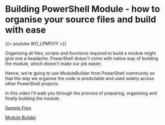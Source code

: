 # Building PowerShell Module - how to organise your source files and build with ease


{{< youtube lKO_LPMfV1Y >}}

Organising all files, scripts and functions required to build a module might give one a headache. PowerShell doesn't come with native way of building the module, which doesn't make our job easier. 

Hence, we're going to use ModuleBuilder from PowerShell community so that the way we organise the code is predictable and used widely across other PowerShell projects.

In this video I'll walk you through the process of preparing, organising and finally building the module.

[Sample Files](https://github.com/thekamilpro/About-PowerShell/tree/main/PowerShell%20Module/Building%20Module/KpInfo)

[Module Builder](https://github.com/PoshCode/ModuleBuilder)

